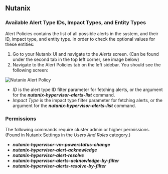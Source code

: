 ## Nutanix

### Available Alert Type IDs, Impact Types, and Entity Types
Alert Policies contains the list of all possible alerts in the system,
and their ID, impact type, and entity type. In order to check the optional values for these entities:

1. Go to your Nutanix UI and navigate to the *Alerts* screen. (Can be found under the second tab in the top left corner, see image below)
2. Navigate to the Alert Policies tab on the left sidebar.
You should see the following screen:
   
![Nutanix Alert Policy](https://raw.githubusercontent.com/cvescan/cvescan/f44590192c9e5dd3a2e4dbaa75c97489fb62a51d/Packs/NutanixHypervisor/doc_files/Alert_Policy.png)
* *ID* is the alert type ID filter parameter for fetching alerts, or the argument for the ***nutanix-hypervisor-alerts-list*** command.
* *Impact Type* is the impact type filter parameter for fetching alerts, or the argument for the ***nutanix-hypervisor-alerts-list*** command.

### Permissions
The following commands require cluster admin or higher permissions.
(Found in Nutanix Settings in the *Users And Roles* category.)

- ***nutanix-hypervisor-vm-powerstatus-change***
- ***nutanix-hypervisor-alert-acknowledge***
- ***nutanix-hypervisor-alert-resolve***
- ***nutanix-hypervisor-alerts-acknowledge-by-filter***
- ***nutanix-hypervisor-alerts-resolve-by-filter***